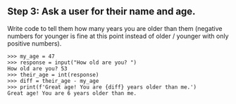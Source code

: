 ## Step 3: Ask a user for their name and age.

Write code to tell them how many years you are older than them (negative numbers for younger is fine at this point instead of older / younger with only positive numbers).

```
>>> my_age = 47
>>> response = input("How old are you? ")
How old are you? 53
>>> their_age = int(response)
>>> diff = their_age - my_age
>>> print(f'Great age! You are {diff} years older than me.')
Great age! You are 6 years older than me.
```
